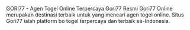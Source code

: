 GORI77 - Agen Togel Online Terpercaya Gori77 Resmi
Gori77 Online merupakan destinasi terbaik untuk yang mencari agen togel online. Situs Gori77 ialah platform bo togel terpercaya dan terbaik se-Indonesia.
